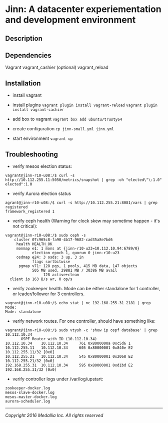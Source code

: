 #  Jinn: A datacenter experiementation and development environment

## Description

## Dependencies
Vagrant
vagrant_cashier (optional)
vagrant_reload

## Installation
- install vagrant

- install plugins
``` vagrant plugin install vagrant-reload ```
``` vagrant plugin install vagrant-cachier ```

- add box to vagrant
```vagrant box add ubuntu/trusty64```

- create configuration
```cp jinn-small.yml jinn.yml```

- start environment
```vagrant up```


## Troubleshooting

- verify mesos election status:
```
vagrant@jinn-r10-u08:/$ curl -s http://10.112.255.11:5050/metrics/snapshot | grep -oh "elected\"\:1.0"
elected":1.0
```

- verify Aurora election status
```
agrant@jinn-r10-u08:/$ curl -s http://10.112.255.21:8081/vars | grep registered
framework_registered 1
```

- verify ceph health (Warning for clock skew may sometime happen - it's not critical):
```
vagrant@jinn-r10-u08:/$ sudo ceph -s
    cluster 07c965c8-fa90-4b17-9682-cad35a8e7bd6
     health HEALTH_OK
     monmap e1: 1 mons at {jinn-r10-u23=10.112.10.94:6789/0}
            election epoch 1, quorum 0 jinn-r10-u23
     osdmap e24: 3 osds: 3 up, 3 in
            flags sortbitwise
      pgmap v71: 128 pgs, 1 pools, 415 MB data, 147 objects
            505 MB used, 29881 MB / 30386 MB avail
                 128 active+clean
  client io 163 B/s wr, 0 op/s
```

- verify zookeeper health. Mode can be either standalone for 1 controller, or leader/follower for 3 controllers.
```
vagrant@jinn-r10-u08:/$ echo stat | nc 192.168.255.31 2181 | grep Mode:
Mode: standalone
```

- verify network routes. For one controller, should have something like:
```
vagrant@jinn-r10-u08:/$ sudo vtysh -c 'show ip ospf database' | grep 10.112.10.34
       OSPF Router with ID (10.112.10.34)
10.112.10.34    10.112.10.34     761 0x8000000a 0xc5d6 1
10.112.255.11   10.112.10.34     605 0x80000001 0x840e E2 10.112.255.11/32 [0x0]
10.112.255.21   10.112.10.34     545 0x80000001 0x2068 E2 10.112.255.21/32 [0x0]
192.168.255.31  10.112.10.34     595 0x80000001 0xd1bd E2 192.168.255.31/32 [0x0]
```

- verify controller logs under /var/log/upstart:
```
zookeeper-docker.log
mesos-slave-docker.log
mesos-master-docker.log
aurora-scheduler.log
```

___________________________________________________
*Copyright 2016 Medallia Inc. All rights reserved*

